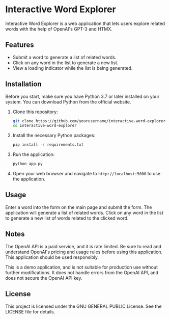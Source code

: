# Interactive Word Explorer

Interactive Word Explorer is a web application that lets users explore related words with the help of OpenAI's GPT-3 and HTMX.

## Features

- Submit a word to generate a list of related words.
- Click on any word in the list to generate a new list.
- View a loading indicator while the list is being generated.

## Installation

Before you start, make sure you have Python 3.7 or later installed on your system. You can download Python from the official website.

1. Clone this repository:
    ```bash
    git clone https://github.com/yourusername/interactive-word-explorer.git
    cd interactive-word-explorer
    ```

2. Install the necessary Python packages:
    ```bash
    pip install -r requirements.txt
    ```

3. Run the application:
    ```bash
    python app.py
    ```

4. Open your web browser and navigate to `http://localhost:5000` to use the application.

## Usage

Enter a word into the form on the main page and submit the form. The application will generate a list of related words. Click on any word in the list to generate a new list of words related to the clicked word.

## Notes

The OpenAI API is a paid service, and it is rate limited. Be sure to read and understand OpenAI's pricing and usage rules before using this application. This application should be used responsibly.

This is a demo application, and is not suitable for production use without further modifications. It does not handle errors from the OpenAI API, and does not secure the OpenAI API key.

## License

This project is licensed under the GNU GENERAL PUBLIC License. See the LICENSE file for details.
